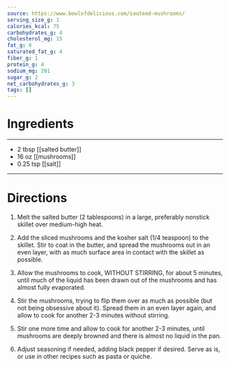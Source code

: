 ```yaml
---
source: https://www.bowlofdelicious.com/sauteed-mushrooms/
serving_size_g: 1
calories_kcal: 75
carbohydrates_g: 4
cholesterol_mg: 15
fat_g: 6
saturated_fat_g: 4
fiber_g: 1
protein_g: 4
sodium_mg: 201
sugar_g: 2
net_carbohydrates_g: 3
tags: []
---
```

# Ingredients
---
- 2 tbsp [[salted butter]]
- 16 oz [[mushrooms]]
- 0.25 tsp [[salt]]
---

# Directions
1. Melt the salted butter (2 tablespoons) in a large, preferably nonstick skillet over medium-high heat.

2. Add the sliced mushrooms and the kosher salt (1/4 teaspoon) to the skillet. Stir to coat in the butter, and spread the mushrooms out in an even layer, with as much surface area in contact with the skillet as possible.

3. Allow the mushrooms to cook, WITHOUT STIRRING, for about 5 minutes, until much of the liquid has been drawn out of the mushrooms and has almost fully evaporated.

4. Stir the mushrooms, trying to flip them over as much as possible (but not being obsessive about it). Spread them in an even layer again, and allow to cook for another 2-3 minutes without stirring.

5. Stir one more time and allow to cook for another 2-3 minutes, until mushrooms are deeply browned and there is almost no liquid in the pan.

6. Adjust seasoning if needed, adding black pepper if desired. Serve as is, or use in other recipes such as pasta or quiche.

